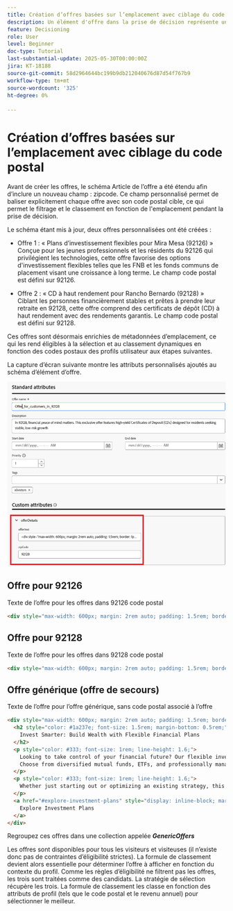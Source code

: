 ```yaml
---
title: Création d’offres basées sur l’emplacement avec ciblage du code postal
description: Un élément d'offre dans la prise de décision représente un contenu personnalisé unique, tel qu'un message, une image, une promotion ou une recommandation, qui peut être diffusé à un utilisateur en fonction de règles et de conditions définies.
feature: Decisioning
role: User
level: Beginner
doc-type: Tutorial
last-substantial-update: 2025-05-30T00:00:00Z
jira: KT-18188
source-git-commit: 58d2964644bc199b9db212040676d87d54f767b9
workflow-type: tm+mt
source-wordcount: '325'
ht-degree: 0%

---
```



# Création d’offres basées sur l’emplacement avec ciblage du code postal

Avant de créer les offres, le schéma Article de l’offre a été étendu afin d’inclure un nouveau champ : zipcode. Ce champ personnalisé permet de baliser explicitement chaque offre avec son code postal cible, ce qui permet le filtrage et le classement en fonction de l&#39;emplacement pendant la prise de décision.

Le schéma étant mis à jour, deux offres personnalisées ont été créées :

* Offre 1 : « Plans d’investissement flexibles pour Mira Mesa (92126) »
Conçue pour les jeunes professionnels et les résidents du 92126 qui privilégient les technologies, cette offre favorise des options d&#39;investissement flexibles telles que les FNB et les fonds communs de placement visant une croissance à long terme. Le champ code postal est défini sur 92126.

* Offre 2 : « CD à haut rendement pour Rancho Bernardo (92128) »
Ciblant les personnes financièrement stables et prêtes à prendre leur retraite en 92128, cette offre comprend des certificats de dépôt (CD) à haut rendement avec des rendements garantis. Le champ code postal est défini sur 92128.

Ces offres sont désormais enrichies de métadonnées d’emplacement, ce qui les rend éligibles à la sélection et au classement dynamiques en fonction des codes postaux des profils utilisateur aux étapes suivantes.

La capture d’écran suivante montre les attributs personnalisés ajoutés au schéma d’élément d’offre.

![offers-meta-data](assets/offers-meta-data.png)


## Offre pour 92126

Texte de l’offre pour les offres dans 92126 code postal

```html
<div style="max-width: 600px; margin: 2rem auto; padding: 1.5rem; border: 1px solid #ddd; border-radius: 12px; font-family: Arial, sans-serif; background-color: #f9f9f9; box-shadow: 0 4px 12px rgba(0,0,0,0.05);">   <h2 style="color: #1a237e; font-size: 1.5rem; margin-bottom: 0.5rem;">     Boost Your Financial Game with Smart Investment Options   </h2>   <p style="color: #333; font-size: 1rem; line-height: 1.6;">     In Mira Mesa (92126), ambition meets opportunity. Whether you're building wealth or just getting started, our     <strong>diversified investment plans</strong> — including <strong>tech-focused ETFs</strong> and     <strong>flexible mutual funds</strong> — are designed to grow with your goals.   </p>   <p style="color: #333; font-size: 1rem; line-height: 1.6;">     Enjoy expert guidance, low fees, and strategies built for busy professionals who want more from their money — without the hassle.   </p>   <a href="#start-investing" style="display: inline-block; margin-top: 1rem; background-color: #1a73e8; color: white; padding: 0.75rem 1.25rem; border-radius: 8px; text-decoration: none; font-weight: bold;">     Start Investing Smarter   </a> </div>
```


## Offre pour 92128

Texte de l’offre pour les offres dans 92128 code postal

```html
<div style="max-width: 600px; margin: 2rem auto; padding: 1.5rem; border: 1px solid #ddd; border-radius: 12px; font-family: Arial, sans-serif; background-color: #fdfdfd; box-shadow: 0 4px 12px rgba(0,0,0,0.05);">   <h2 style="color: #1a237e; font-size: 1.5rem; margin-bottom: 0.5rem;">     Grow Your Savings with Confidence – Exclusive CD Rates for 92128   </h2>   <p style="color: #333; font-size: 1rem; line-height: 1.6;">     Live in Rancho Bernardo? Take advantage of your financial momentum with our <strong>high-yield Certificates of Deposit</strong>, offering up to <strong>5.25% APY</strong>.     Designed for peace of mind and smart growth, our flexible CD options let you lock in guaranteed returns while enjoying the stability you deserve.   </p>   <p style="color: #333; font-size: 1rem; line-height: 1.6;">     Whether you're planning retirement or simply securing your future, this offer is tailored for residents like you.   </p>   <a href="#explore-cd-options" style="display: inline-block; margin-top: 1rem; background-color: #1a73e8; color: white; padding: 0.75rem 1.25rem; border-radius: 8px; text-decoration: none; font-weight: bold;">     Explore CD Options   </a> </div>
```

## Offre générique (offre de secours)

Texte de l’offre pour l’offre générique, sans code postal associé à l’offre

```html
<div style="max-width: 600px; margin: 2rem auto; padding: 1.5rem; border: 1px solid #ddd; border-radius: 12px; font-family: Arial, sans-serif; background-color: #ffffff; box-shadow: 0 4px 12px rgba(0,0,0,0.05);">
  <h2 style="color: #1a237e; font-size: 1.5rem; margin-bottom: 0.5rem;">
    Invest Smarter: Build Wealth with Flexible Financial Plans
  </h2>
  <p style="color: #333; font-size: 1rem; line-height: 1.6;">
    Looking to take control of your financial future? Our flexible investment solutions are designed to meet a wide range of goals — from growing savings to planning for retirement.
    Choose from diversified mutual funds, ETFs, and professionally managed portfolios, all with expert guidance and minimal hassle.
  </p>
  <p style="color: #333; font-size: 1rem; line-height: 1.6;">
    Whether just starting out or optimizing an existing strategy, this offer provides the tools to invest with confidence — no matter where you live.
  </p>
  <a href="#explore-investment-plans" style="display: inline-block; margin-top: 1rem; background-color: #1a73e8; color: white; padding: 0.75rem 1.25rem; border-radius: 8px; text-decoration: none; font-weight: bold;">
    Explore Investment Plans
  </a>
</div>
```

Regroupez ces offres dans une collection appelée **_GenericOffers_**

Les offres sont disponibles pour tous les visiteurs et visiteuses (il n’existe donc pas de contraintes d’éligibilité strictes). La formule de classement devient alors essentielle pour déterminer l’offre à afficher en fonction du contexte du profil.
Comme les règles d’éligibilité ne filtrent pas les offres, les trois sont traitées comme des candidats.
La stratégie de sélection récupère les trois.
La formule de classement les classe en fonction des attributs de profil (tels que le code postal et le revenu annuel) pour sélectionner le meilleur.



